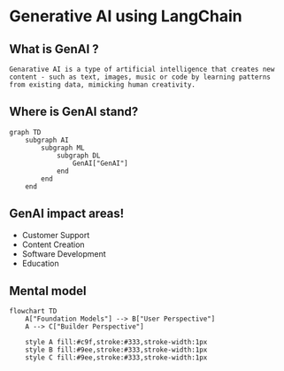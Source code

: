 # Generative AI using LangChain


## What is GenAI ?
`
Genarative AI is a type of artificial intelligence that creates new content - such as text, images, music or code by learning patterns from existing data, mimicking human creativity. 
`

## Where is GenAI stand?

```mermaid
graph TD
    subgraph AI
        subgraph ML
            subgraph DL
                GenAI["GenAI"]
            end
        end
    end
```


## GenAI impact areas!

- Customer Support
- Content Creation
- Software Development
- Education


## Mental model

```mermaid
flowchart TD
    A["Foundation Models"] --> B["User Perspective"]
    A --> C["Builder Perspective"]

    style A fill:#c9f,stroke:#333,stroke-width:1px
    style B fill:#9ee,stroke:#333,stroke-width:1px
    style C fill:#9ee,stroke:#333,stroke-width:1px
```